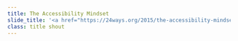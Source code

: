 ```yaml
---
title: The Accessibility Mindset
slide_title: '<a href="https://24ways.org/2015/the-accessibility-mindset/">The Accessibility Mindset</a>'
class: title shout
---
```

<!-- more -->